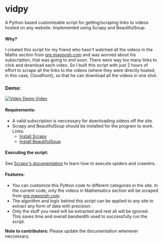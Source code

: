 # vidpy
A Python based customizable script for getting/scraping links to videos hosted on any website. Implemented using Scrapy and BeautifulSoup.

#### Why?
I created this script for my friend who hasn't watched all the videos in the Maths section from [gre.magoosh.com](http://gre.magoosh.com) and was worried about his subscription, that was going to end soon. There were way too many links to click and download each video. So I built this script with just 2 hours of effort to scrape all the links to the videos (where they were directly hosted, in this case, Cloudfront), so that he can download all the videos in one shot.

### Demo:
[![Vidpy Demo Video](http://img.youtube.com/vi/T-D1KVIuvjA/0.jpg)](http://youtu.be/yr1EYLmSIdo)

#### Requirements:
- A valid subscription is neccessary for downloading videos off the site.
- Scrapy and BeautifulSoup should be installed for the program to work. Links:
    - [Install Scrapy](http://doc.scrapy.org/en/1.0/intro/install.html)
    - [Install BeautifulSoup](http://www.crummy.com/software/BeautifulSoup/bs4/doc/#installing-beautiful-soup)

#### Executing the script:
See [Scrapy's documentation](http://doc.scrapy.org/en/latest/intro/tutorial.html) to learn how to execute spiders and crawlers.

#### Features:
- You can customize this Python code to different categories in the site. In the current code, only the videos in Mathematics section will be scraped from [gre.magoosh.com](http://gre.magoosh.com).
- The algorithm and logic behind this script can be applied to any site to extract any form of data with precision.
- Only the stuff you need will be extracted and rest all will be ignored. This saves time and overall bandwidth used to successfully run the script.

**Note to contributors:** Please update the documentation whenever neccessary.
